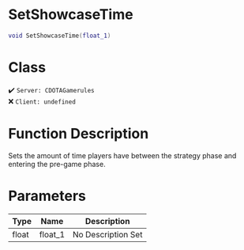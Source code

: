 # SetShowcaseTime
```lua
void SetShowcaseTime(float_1)
```
# Class
✔️ `Server: CDOTAGamerules`  
❌ `Client: undefined`  

# Function Description
Sets the amount of time players have between the strategy phase and entering the pre-game phase.
# Parameters
Type|Name|Description
--|--|--
float|float_1|No Description Set
